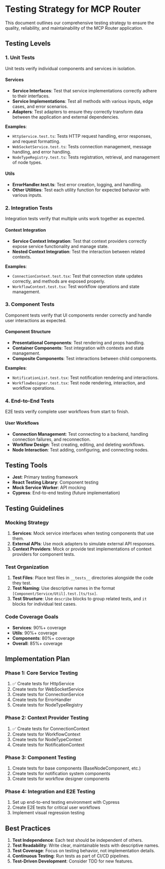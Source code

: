 # Testing Strategy for MCP Router

This document outlines our comprehensive testing strategy to ensure the quality, reliability, and maintainability of the MCP Router application.

## Testing Levels

### 1. Unit Tests

Unit tests verify individual components and services in isolation.

#### Services

- **Service Interfaces**: Test that service implementations correctly adhere to their interfaces.
- **Service Implementations**: Test all methods with various inputs, edge cases, and error scenarios.
- **Adapters**: Test adapters to ensure they correctly transform data between the application and external dependencies.

**Examples**:
- `HttpService.test.ts`: Tests HTTP request handling, error responses, and request formatting.
- `WebSocketService.test.ts`: Tests connection management, message handling, and error handling.
- `NodeTypeRegistry.test.ts`: Tests registration, retrieval, and management of node types.

#### Utils

- **ErrorHandler.test.ts**: Test error creation, logging, and handling.
- **Other Utilities**: Test each utility function for expected behavior with various inputs.

### 2. Integration Tests

Integration tests verify that multiple units work together as expected.

#### Context Integration

- **Service Context Integration**: Test that context providers correctly expose service functionality and manage state.
- **Nested Context Integration**: Test the interaction between related contexts.

**Examples**:
- `ConnectionContext.test.tsx`: Test that connection state updates correctly, and methods are exposed properly.
- `WorkflowContext.test.tsx`: Test workflow operations and state management.

### 3. Component Tests

Component tests verify that UI components render correctly and handle user interactions as expected.

#### Component Structure

- **Presentational Components**: Test rendering and props handling.
- **Container Components**: Test integration with contexts and state management.
- **Composite Components**: Test interactions between child components.

**Examples**:
- `NotificationList.test.tsx`: Test notification rendering and interactions.
- `WorkflowDesigner.test.tsx`: Test node rendering, interaction, and workflow operations.

### 4. End-to-End Tests

E2E tests verify complete user workflows from start to finish.

#### User Workflows

- **Connection Management**: Test connecting to a backend, handling connection failures, and reconnection.
- **Workflow Design**: Test creating, editing, and deleting workflows.
- **Node Interaction**: Test adding, configuring, and connecting nodes.

## Testing Tools

- **Jest**: Primary testing framework
- **React Testing Library**: Component testing
- **Mock Service Worker**: API mocking
- **Cypress**: End-to-end testing (future implementation)

## Testing Guidelines

### Mocking Strategy

1. **Services**: Mock service interfaces when testing components that use them.
2. **External APIs**: Use mock adapters to simulate external API responses.
3. **Context Providers**: Mock or provide test implementations of context providers for component tests.

### Test Organization

1. **Test Files**: Place test files in `__tests__` directories alongside the code they test.
2. **Test Naming**: Use descriptive names in the format `[Component/Service/Util].test.[ts/tsx]`.
3. **Test Structure**: Use `describe` blocks to group related tests, and `it` blocks for individual test cases.

### Code Coverage Goals

- **Services**: 90%+ coverage
- **Utils**: 90%+ coverage
- **Components**: 80%+ coverage
- **Overall**: 85%+ coverage

## Implementation Plan

### Phase 1: Core Service Testing

1. ✅ Create tests for HttpService
2. Create tests for WebSocketService
3. Create tests for ConnectionService
4. Create tests for ErrorHandler
5. Create tests for NodeTypeRegistry

### Phase 2: Context Provider Testing

1. ✅ Create tests for ConnectionContext
2. Create tests for WorkflowContext
3. Create tests for NodeTypeContext
4. Create tests for NotificationContext

### Phase 3: Component Testing

1. Create tests for base components (BaseNodeComponent, etc.)
2. Create tests for notification system components
3. Create tests for workflow designer components

### Phase 4: Integration and E2E Testing

1. Set up end-to-end testing environment with Cypress
2. Create E2E tests for critical user workflows
3. Implement visual regression testing

## Best Practices

1. **Test Independence**: Each test should be independent of others.
2. **Test Readability**: Write clear, maintainable tests with descriptive names.
3. **Test Coverage**: Focus on testing behavior, not implementation details.
4. **Continuous Testing**: Run tests as part of CI/CD pipelines.
5. **Test-Driven Development**: Consider TDD for new features. 